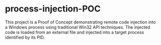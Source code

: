# process-injection-POC
This project is a Proof of Concept demonstrating remote code injection into a Windows process using traditional Win32 API techniques. The injected code is loaded from an external file and injected into a target process identified by its PID.
